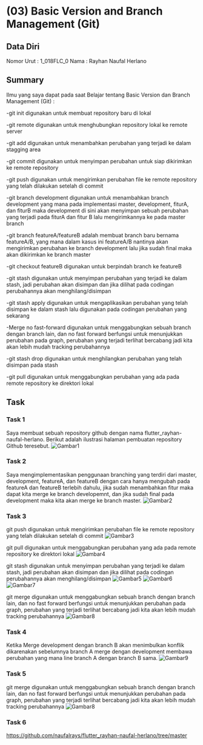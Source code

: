 # (03) Basic Version and Branch Management (Git)
## Data Diri
Nomor Urut : 1_018FLC_0
Nama : Rayhan Naufal Herlano

## Summary 
Ilmu yang saya dapat pada saat Belajar tentang Basic Version dan Branch Management (Git) :

-git init digunakan untuk membuat repository baru di lokal

-git remote digunakan untuk menghubungkan repository lokal ke remote server

-git add digunakan untuk menambahkan perubahan yang terjadi ke dalam stagging area

-git commit digunakan untuk menyimpan perubahan untuk siap dikirimkan ke remote repository

-git push digunakan untuk mengirimkan perubahan file ke remote repository yang telah dilakukan setelah di commit 

-git branch development digunakan untuk menambahkan branch development yang mana pada implementasi master, development, fiturA, dan fiturB maka development di sini akan menyimpan sebuah perubahan yang terjadi pada fiturA dan fitur B lalu mengirimkannya ke pada master branch

-git branch featureA/featureB adalah membuat branch baru bernama featureA/B, yang mana dalam kasus ini featureA/B nantinya akan mengirimkan perubahan ke branch development lalu jika sudah final maka akan dikirimkan ke branch master

-git checkout featureB digunakan untuk berpindah branch ke featureB

-git stash digunakan untuk menyimpan perubahan yang terjadi ke dalam stash, jadi perubahan akan disimpan dan jika dilihat pada codingan perubahannya akan menghilang/disimpan

-git stash apply digunakan untuk mengaplikasikan perubahan yang telah disimpan ke dalam stash lalu digunakan pada codingan perubahan yang sekarang

-Merge no fast-forward digunakan untuk menggabungkan sebuah branch dengan branch lain, dan no fast forward berfungsi untuk menunjukkan perubahan pada graph, perubahan yang terjadi terlihat bercabang jadi kita akan lebih mudah tracking perubahannya

-git stash drop digunakan untuk menghilangkan perubahan yang telah disimpan pada stash

-git pull digunakan untuk menggabungkan perubahan yang ada pada remote repository ke direktori lokal 

## Task
### Task 1
Saya membuat sebuah repository github dengan nama flutter_rayhan-naufal-herlano.
Berikut adalah ilustrasi halaman pembuatan repository Github teresebut.
![Gambar1](Screenshot/Membuat%20repository%20baru.png)

### Task 2
Saya mengimplementasikan penggunaan branching yang terdiri dari master, development, featureA, dan featureB dengan cara hanya mengubah pada featureA dan featureB terlebih dahulu, jika sudah menambahkan fitur maka dapat kita merge ke branch developemnt, dan jika sudah final pada development maka kita akan merge ke branch master.
![Gambar2](Screenshot/Tampilan%20Graph.png)

### Task 3
git push digunakan untuk mengirimkan perubahan file ke remote repository yang telah dilakukan setelah di commit 
![Gambar3](Screenshot/git%20add%20git%20commit%20%20dan%20git%20push.png)

git pull digunakan untuk menggabungkan perubahan yang ada pada remote repository ke direktori lokal 
![Gambar4](Screenshot/git%20pull.png)

git stash digunakan untuk menyimpan perubahan yang terjadi ke dalam stash, jadi perubahan akan disimpan dan jika dilihat pada codingan perubahannya akan menghilang/disimpan
![Gambar5](Screenshot/git%20stash.png)
![Gambar6](Screenshot/git%20stash%20apply.png)
![Gambar7](Screenshot/git%20stash%20drop.png)

git merge digunakan untuk menggabungkan sebuah branch dengan branch lain, dan no fast forward berfungsi untuk menunjukkan perubahan pada graph, perubahan yang terjadi terlihat bercabang jadi kita akan lebih mudah tracking perubahannya
![Gambar8](Screenshot/git%20merge.png)

### Task 4
Ketika Merge development dengan branch B akan menimbulkan konflik dikarenakan sebelumnya branch A merge dengan development membawa perubahan yang mana line branch A dengan branch B sama.
![Gambar9](Screenshot/conflict%20merge.png)

### Task 5
git merge digunakan untuk menggabungkan sebuah branch dengan branch lain, dan no fast forward berfungsi untuk menunjukkan perubahan pada graph, perubahan yang terjadi terlihat bercabang jadi kita akan lebih mudah tracking perubahannya
![Gambar8](Screenshot/git%20merge.png)

### Task 6
https://github.com/naufalrays/flutter_rayhan-naufal-herlano/tree/master